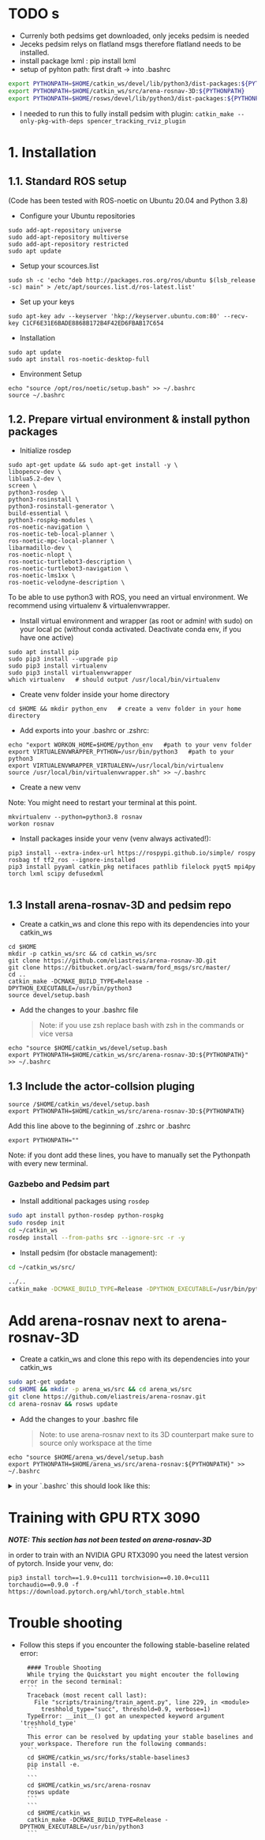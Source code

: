 # TODO s
- Currenly both pedsims get downloaded, only jeceks pedsim is needed
- Jeceks pedsim relys on flatland msgs therefore flatland needs to be installed.
- install package lxml : pip install lxml
- setup of pyhton path: first draft → into .bashrc
```bash
export PYTHONPATH=$HOME/catkin_ws/devel/lib/python3/dist-packages:${PYTHONPATH}
export PYTHONPATH=$HOME/catkin_ws/src/arena-rosnav-3D:${PYTHONPATH}
export PYTHONPATH=$HOME/rosws/devel/lib/python3/dist-packages:${PYTHONPATH}
```
- I needed to run this to fully install pedsim with plugin: `catkin_make --only-pkg-with-deps spencer_tracking_rviz_plugin`

# 1. Installation

## 1.1. Standard ROS setup

(Code has been tested with ROS-noetic on Ubuntu 20.04 and Python 3.8)

- Configure your Ubuntu repositories

```
sudo add-apt-repository universe
sudo add-apt-repository multiverse
sudo add-apt-repository restricted
sudo apt update
```

- Setup your scources.list

```
sudo sh -c 'echo "deb http://packages.ros.org/ros/ubuntu $(lsb_release -sc) main" > /etc/apt/sources.list.d/ros-latest.list'
```

- Set up your keys

```
sudo apt-key adv --keyserver 'hkp://keyserver.ubuntu.com:80' --recv-key C1CF6E31E6BADE8868B172B4F42ED6FBAB17C654
```

- Installation

```
sudo apt update
sudo apt install ros-noetic-desktop-full
```

- Environment Setup

```
echo "source /opt/ros/noetic/setup.bash" >> ~/.bashrc
source ~/.bashrc
```

## 1.2. Prepare virtual environment & install python packages

- Initialize rosdep

```
sudo apt-get update && sudo apt-get install -y \
libopencv-dev \
liblua5.2-dev \
screen \
python3-rosdep \
python3-rosinstall \
python3-rosinstall-generator \
build-essential \
python3-rospkg-modules \
ros-noetic-navigation \
ros-noetic-teb-local-planner \
ros-noetic-mpc-local-planner \
libarmadillo-dev \
ros-noetic-nlopt \
ros-noetic-turtlebot3-description \
ros-noetic-turtlebot3-navigation \
ros-noetic-lms1xx \
ros-noetic-velodyne-description \
```

To be able to use python3 with ROS, you need an virtual environment. We recommend using virtualenv & virtualenvwrapper.

- Install virtual environment and wrapper (as root or admin! with sudo) on your local pc (without conda activated. Deactivate conda env, if you have one active)

```
sudo apt install pip
sudo pip3 install --upgrade pip
sudo pip3 install virtualenv
sudo pip3 install virtualenvwrapper
which virtualenv   # should output /usr/local/bin/virtualenv
```

- Create venv folder inside your home directory

```
cd $HOME && mkdir python_env   # create a venv folder in your home directory
```

- Add exports into your .bashrc or .zshrc:

```
echo "export WORKON_HOME=$HOME/python_env   #path to your venv folder
export VIRTUALENVWRAPPER_PYTHON=/usr/bin/python3   #path to your python3
export VIRTUALENVWRAPPER_VIRTUALENV=/usr/local/bin/virtualenv
source /usr/local/bin/virtualenvwrapper.sh" >> ~/.bashrc
```

- Create a new venv

Note: You might need to restart your terminal at this point.

```
mkvirtualenv --python=python3.8 rosnav
workon rosnav
```

- Install packages inside your venv (venv always activated!):

```
pip3 install --extra-index-url https://rospypi.github.io/simple/ rospy rosbag tf tf2_ros --ignore-installed
pip3 install pyyaml catkin_pkg netifaces pathlib filelock pyqt5 mpi4py torch lxml scipy defusedxml


```

## 1.3 Install arena-rosnav-3D and pedsim repo

- Create a catkin_ws and clone this repo with its dependencies into your catkin_ws

```
cd $HOME
mkdir -p catkin_ws/src && cd catkin_ws/src
git clone https://github.com/eliastreis/arena-rosnav-3D.git 
git clone https://bitbucket.org/acl-swarm/ford_msgs/src/master/
cd ..
catkin_make -DCMAKE_BUILD_TYPE=Release -DPYTHON_EXECUTABLE=/usr/bin/python3
source devel/setup.bash
```

- Add the changes to your .bashrc file
  > Note: if you use zsh replace bash with zsh in the commands or vice versa

```
echo "source $HOME/catkin_ws/devel/setup.bash
export PYTHONPATH=$HOME/catkin_ws/src/arena-rosnav-3D:${PYTHONPATH}" >> ~/.bashrc
```

## 1.3 Include the actor-collsion pluging

```
source /$HOME/catkin_ws/devel/setup.bash
export PYTHONPATH=$HOME/catkin_ws/src/arena-rosnav-3D:${PYTHONPATH}
```

Add this line above to the beginning of .zshrc or .bashrc

```
export PYTHONPATH=""
```

Note: if you dont add these lines, you have to manually set the Pythonpath with every new terminal.

### Gazbebo and Pedsim part

- Install additional packages using `rosdep`

```bash
sudo apt install python-rosdep python-rospkg
sudo rosdep init
cd ~/catkin_ws
rosdep install --from-paths src --ignore-src -r -y
```

- Install pedsim (for obstacle management):

```bash
cd ~/catkin_ws/src/

../..
catkin_make -DCMAKE_BUILD_TYPE=Release -DPYTHON_EXECUTABLE=/usr/bin/python3
```

# Add arena-rosnav next to arena-rosnav-3D

- Create a catkin_ws and clone this repo with its dependencies into your catkin_ws

```bash
sudo apt-get update
cd $HOME && mkdir -p arena_ws/src && cd arena_ws/src
git clone https://github.com/eliastreis/arena-rosnav.git
cd arena-rosnav && rosws update
```

- Add the changes to your .bashrc file
  > Note: to use arena-rosnav next to its 3D counterpart make sure to source only workspace at the time

```
echo "source $HOME/arena_ws/devel/setup.bash
export PYTHONPATH=$HOME/arena_ws/src/arena-rosnav:${PYTHONPATH}" >> ~/.bashrc
```
<details>
  <summary markdown="span">in your `.bashrc` this should look like this: </summary>

```bash
source /home/elias/arena_ws/devel/setup.bash
export PYTHONPATH=/home/elias/arena_ws/src/arena-rosnav:/home/elias/arena_ws/devel/lib/python3/dist-packages:/opt/ros/noetic/lib/python3/dist-packages

```
</details>




# Training with GPU RTX 3090

**_NOTE: This section has not been tested on arena-rosnav-3D_**

in order to train with an NVIDIA GPU RTX3090 you need the latest version of pytorch. Inside your venv, do:

```
pip3 install torch==1.9.0+cu111 torchvision==0.10.0+cu111 torchaudio==0.9.0 -f https://download.pytorch.org/whl/torch_stable.html
```

# Trouble shooting

- Follow this steps if you encounter the following stable-baseline related error:

        #### Trouble Shooting
        While trying the Quickstart you might encouter the following error in the second terminal:
        ```
        Traceback (most recent call last):
          File "scripts/training/train_agent.py", line 229, in <module>
            treshhold_type="succ", threshold=0.9, verbose=1)
        TypeError: __init__() got an unexpected keyword argument 'treshhold_type'
        ```
        This error can be resolved by updating your stable baselines and your workspace. Therefore run the following commands:
        ```
        cd $HOME/catkin_ws/src/forks/stable-baselines3
        pip install -e.
        ```
        ```
        cd $HOME/catkin_ws/src/arena-rosnav
        rosws update
        ```
        ```
        cd $HOME/catkin_ws
        catkin_make -DCMAKE_BUILD_TYPE=Release -DPYTHON_EXECUTABLE=/usr/bin/python3
        ```
